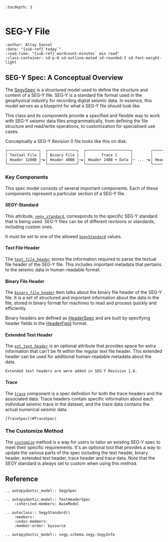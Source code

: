 ```{eval-rst}
:tocdepth: 3
```

```{currentModule} segy.schema

```

# SEG-Y File

```{article-info}
:author: Altay Sansal
:date: "{sub-ref}`today`"
:read-time: "{sub-ref}`wordcount-minutes` min read"
:class-container: sd-p-0 sd-outline-muted sd-rounded-3 sd-font-weight-light
```

## SEG-Y Spec: A Conceptual Overview

The [SegySpec](#SegySpec) is a structured model used to define the structure and
content of a SEG-Y file. SEG-Y is a standard file format used in the geophysical
industry for recording digital seismic data. In essence, this model serves as a
blueprint for what a SEG-Y file should look like.

This class and its components provide a specified and flexible way to work with
SEG-Y seismic data files programmatically, from defining the file structure and
read/write operations, to customization for specialised use cases.

Conceptually a SEG-Y Revision 0 file looks like this on disk.

```bash
┌──────────────┐  ┌─────────────┐  ┌────────────────────┐        ┌────────────────────┐
│ Textual File │  │ Binary File │  │       Trace 1      │        │       Trace N      │
│ Header 3200B │─►│ Header 400B │─►│ Header 240B + Data │─ ... ─►│ Header 240B + Data │
└──────────────┘  └─────────────┘  └────────────────────┘        └────────────────────┘
```

### Key Components

This spec model consists of several important components. Each of these components
represent a particular section of a SEG-Y file.

#### SEGY-Standard

This attribute, [`segy_standard`](#SegySpec.segy_standard), corresponds
to the specific SEG-Y standard that is being used. SEG-Y files can be of different
revisions or standards, including custom ones.

It must be set to one of the allowed [`SegyStandard`](#SegyStandard) values.

#### Text File Header

The [`text_file_header`](#SegySpec.text_file_header) stores the information
required to parse the textual file header of the SEG-Y file. This includes important
metadata that pertains to the seismic data in human-readable format.

#### Binary File Header

The [`binary_file_header`](#SegySpec.binary_file_header) item talks about
the binary file header of the SEG-Y file. It is a set of structured and important
information about the data in the file, stored in binary format for machines to
read and process quickly and efficiently.

Binary headers are defined as [HeaderSpec](#HeaderSpec) and are built by specifying
header fields in the [HeaderField](#HeaderField) format.

#### Extended Text Header

The [`ext_text_header`](#SegySpec.ext_text_header) is an optional
attribute that provides space for extra information that can't be fit within the
regular text file header. This extended header can be used for additional
human-readable metadata about the data.

```{note}
Extended text headers are were added in SEG-Y Revision 1.0.
```

#### Trace

The [`trace`](#SegySpec.trace) component is a spec definition for both the trace
headers and the associated data. Trace headers contain specific information about
each individual seismic trace in the dataset, and the trace data contains the
actual numerical seismic data.

```{seealso}
[TraceSpec](#TraceSpec)
```

### The Customize Method

The [`customize`](#SegySpec.customize) method is a way for users to tailor an existing
SEG-Y spec to meet their specific requirements. It's an optional tool that provides a
way to update the various parts of the spec including the text header, binary header,
extended text header, trace header and trace data. Note that the SEGY standard
is always set to custom when using this method.

## Reference

```{eval-rst}
.. autopydantic_model:: SegySpec
```

```{eval-rst}
.. autopydantic_model:: TextHeaderSpec
    :inherited-members: BaseModel
```

```{eval-rst}
.. autoclass:: SegyStandard()
    :members:
    :undoc-members:
    :member-order: bysource
```

```{eval-rst}
.. autopydantic_model:: segy.schema.segy.SegyInfo
```
